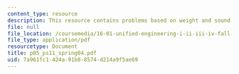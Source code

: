 ```yaml
---
content_type: resource
description: This resource contains problems based on weight and sound.
file: null
file_location: /coursemedia/16-01-unified-engineering-i-ii-iii-iv-fall-2005-spring-2006/7a961fc1424a91b88574d214a9f5ae69_p05_ps11_spring04.pdf
file_type: application/pdf
resourcetype: Document
title: p05_ps11_spring04.pdf
uid: 7a961fc1-424a-91b8-8574-d214a9f5ae69
---
```

